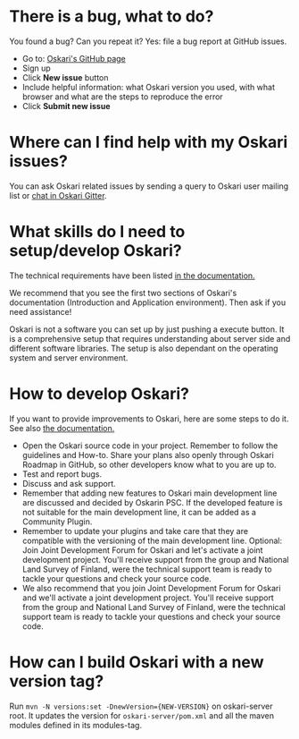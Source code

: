 # There is a bug, what to do?

You found a bug? Can you repeat it? Yes: file a bug report at GitHub issues.

- Go to: [Oskari's GitHub page](https://github.com/oskariorg)
- Sign up
- Click **New issue** button
- Include helpful information: what Oskari version you used, with what browser and what are the steps to reproduce the error
- Click **Submit new issue**

# Where can I find help with my Oskari issues?

You can ask Oskari related issues by sending a query to Oskari user mailing list or [chat in Oskari Gitter](https://app.gitter.im/#/room/#oskariorg_chat:gitter.im).

# What skills do I need to setup/develop Oskari?

The technical requirements have been listed [in the documentation.](https://oskari.org/documentation/docs/latest/1-Introduction#Requirements-for-developing-Oskari)

We recommend that you see the first two sections of Oskari's documentation (Introduction and Application environment). Then ask if you need assistance!

Oskari is not a software you can set up by just pushing a execute button. It is a comprehensive setup that requires understanding about server side and different software libraries. The setup is also dependant on the operating system and server environment. 

# How to develop Oskari?

If you want to provide improvements to Oskari, here are some steps to do it. See also [the documentation.](https://oskari.org/documentation/docs/latest/8-Developing-instructions#Developing-instructions)

- Open the Oskari source code in your project. Remember to follow the guidelines and How-to. Share your plans also openly through Oskari Roadmap in GitHub, so other developers know what to you are up to.
- Test and report bugs.
- Discuss and ask support.
- Remember that adding new features to Oskari main development line are discussed and decided by Oskarin PSC. If the developed feature is not suitable for the main development line, it can be added as a Community Plugin.
- Remember to update your plugins and take care that they are compatible with the versioning of the main development line.
  Optional: Join Joint Development Forum for Oskari and let's activate a joint development project. You'll receive support from the group and National Land Survey of Finland, were the technical support team is ready to tackle your questions and check your source code.
- We also recommend that you join Joint Development Forum for Oskari and we'll activate a joint development project. You'll receive support from the group and National Land Survey of Finland, were the technical support team is ready to tackle your questions and check your source code.

# How can I build Oskari with a new version tag?

Run `mvn -N versions:set -DnewVersion={NEW-VERSION}` on oskari-server root. It updates the version for `oskari-server/pom.xml` and all the maven modules defined in its modules-tag.
